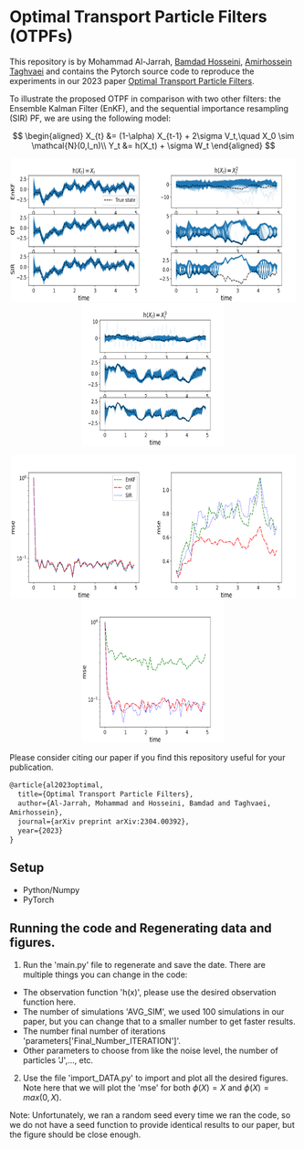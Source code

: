 # Optimal Transport Particle Filters (OTPFs)

This repository is by Mohammad Al-Jarrah, [Bamdad Hosseini](https://bamdadhosseini.org/), [Amirhossein Taghvaei](https://www.aa.washington.edu/facultyfinder/amir-taghvaei) and contains the Pytorch source code to reproduce the experiments in our 2023 paper [Optimal Transport Particle Filters](https://arxiv.org/abs/2304.00392).

To illustrate the proposed OTPF in comparison with two other filters: the Ensemble Kalman Filter (EnKF),
and the sequential importance resampling (SIR) PF, we are using the following model:

$$
\begin{aligned}
    X_{t} &= (1-\alpha) X_{t-1} + 2\sigma V_t,\quad X_0 \sim \mathcal{N}(0,I_n)\\
    Y_t &= h(X_t) + \sigma W_t
\end{aligned}
$$


<p align="center">
<img src="/images/X.png" width="250" height="250"><img src="/images/XX.png" width="250" height="250"><img src="/images/XXX.png" width="250" height="250">
</p>
<p align="center">
<img src="/images/mse_X.png" width="250" height="250"><img src="/images/mse_XX.png" width="250" height="250"><img src="/images/mse_XXX.png" width="250" height="250">
</p>

Please consider citing our paper if you find this repository useful for your publication.

```
@article{al2023optimal,
  title={Optimal Transport Particle Filters},
  author={Al-Jarrah, Mohammad and Hosseini, Bamdad and Taghvaei, Amirhossein},
  journal={arXiv preprint arXiv:2304.00392},
  year={2023}
}
```

## Setup
* Python/Numpy
* PyTorch

## Running the code and Regenerating data and figures.
1. Run the 'main.py' file to regenerate and save the date. There are multiple things you can change in the code:
  - The observation function 'h(x)', please use the desired observation function here.
  - The number of simulations 'AVG_SIM', we used 100 simulations in our paper, but you can change that to a smaller number to get faster results.
  - The number final number of iterations 'parameters['Final_Number_ITERATION']'.
  - Other parameters to choose from like the noise level, the number of particles 'J',..., etc.
2. Use the file 'import_DATA.py' to import and plot all the desired figures. Note here that we will plot the 'mse' for both $\phi(X)=X$ and $\phi(X)=max(0,X)$.

Note: Unfortunately, we ran a random seed every time we ran the code, so we do not have a seed function to provide identical results to our paper, but the figure should be close enough.

